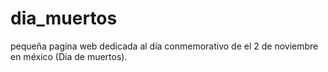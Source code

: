 # dia_muertos
pequeña pagina web dedicada al día conmemorativo de el 2 de noviembre en méxico (Dia de muertos).
